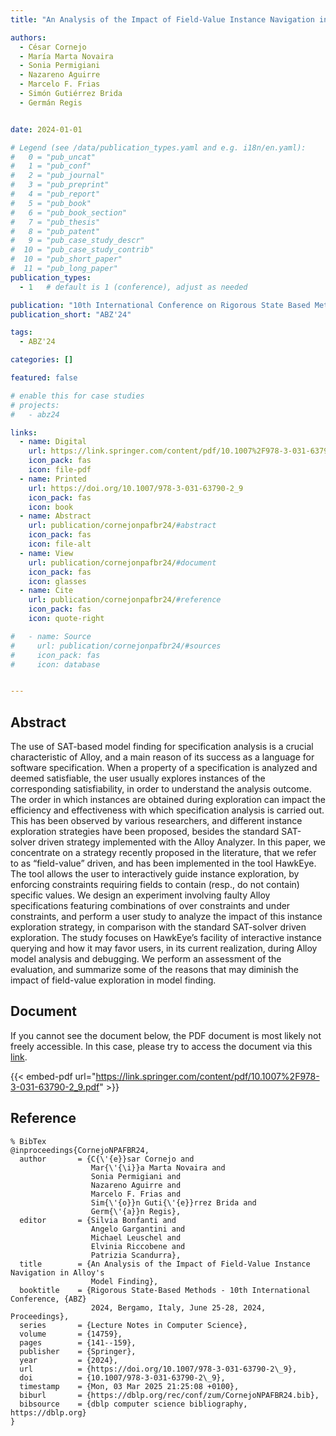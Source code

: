 ```yaml
---
title: "An Analysis of the Impact of Field-Value Instance Navigation in Alloy&apos;s Model Finding"

authors:
  - César Cornejo
  - María Marta Novaira
  - Sonia Permigiani
  - Nazareno Aguirre
  - Marcelo F. Frias
  - Simón Gutiérrez Brida
  - Germán Regis


date: 2024-01-01

# Legend (see /data/publication_types.yaml and e.g. i18n/en.yaml): 
#   0 = "pub_uncat"
#   1 = "pub_conf"
#   2 = "pub_journal"
#   3 = "pub_preprint"
#   4 = "pub_report"
#   5 = "pub_book"
#   6 = "pub_book_section"
#   7 = "pub_thesis"
#   8 = "pub_patent"
#   9 = "pub_case_study_descr"
#  10 = "pub_case_study_contrib"
#  10 = "pub_short_paper"
#  11 = "pub_long_paper"
publication_types:
  - 1   # default is 1 (conference), adjust as needed

publication: "10th International Conference on Rigorous State Based Methods (ABZ'24)"
publication_short: "ABZ'24"

tags:
  - ABZ'24

categories: []

featured: false

# enable this for case studies
# projects:
#   - abz24

links:
  - name: Digital
    url: https://link.springer.com/content/pdf/10.1007%2F978-3-031-63790-2_9.pdf
    icon_pack: fas
    icon: file-pdf
  - name: Printed
    url: https://doi.org/10.1007/978-3-031-63790-2_9
    icon_pack: fas
    icon: book
  - name: Abstract
    url: publication/cornejonpafbr24/#abstract
    icon_pack: fas
    icon: file-alt
  - name: View
    url: publication/cornejonpafbr24/#document
    icon_pack: fas
    icon: glasses
  - name: Cite
    url: publication/cornejonpafbr24/#reference
    icon_pack: fas
    icon: quote-right

#   - name: Source
#     url: publication/cornejonpafbr24/#sources
#     icon_pack: fas
#     icon: database


---
```


## Abstract

The use of SAT-based model finding for specification analysis is a crucial characteristic of Alloy, and a main reason of its success as a language for software specification. When a property of a specification is analyzed and deemed satisfiable, the user usually explores instances of the corresponding satisfiability, in order to understand the analysis outcome. The order in which instances are obtained during exploration can impact the efficiency and effectiveness with which specification analysis is carried out. This has been observed by various researchers, and different instance exploration strategies have been proposed, besides the standard SAT-solver driven strategy implemented with the Alloy Analyzer. In this paper, we concentrate on a strategy recently proposed in the literature, that we refer to as “field-value” driven, and has been implemented in the tool HawkEye. The tool allows the user to interactively guide instance exploration, by enforcing constraints requiring fields to contain (resp., do not contain) specific values. We design an experiment involving faulty Alloy specifications featuring combinations of over constraints and under constraints, and perform a user study to analyze the impact of this instance exploration strategy, in comparison with the standard SAT-solver driven exploration. The study focuses on HawkEye’s facility of interactive instance querying and how it may favor users, in its current realization, during Alloy model analysis and debugging. We perform an assessment of the evaluation, and summarize some of the reasons that may diminish the impact of field-value exploration in model finding.

## Document

If you cannot see the document below, the PDF document is most likely not freely accessible. In this case, please try to access the document via this <a href="https://link.springer.com/content/pdf/10.1007%2F978-3-031-63790-2_9.pdf">link</a>.

{{< embed-pdf url="https://link.springer.com/content/pdf/10.1007%2F978-3-031-63790-2_9.pdf" >}}

## Reference

```
% BibTex
@inproceedings{CornejoNPAFBR24,
  author       = {C{\'{e}}sar Cornejo and
                  Mar{\'{\i}}a Marta Novaira and
                  Sonia Permigiani and
                  Nazareno Aguirre and
                  Marcelo F. Frias and
                  Sim{\'{o}}n Guti{\'{e}}rrez Brida and
                  Germ{\'{a}}n Regis},
  editor       = {Silvia Bonfanti and
                  Angelo Gargantini and
                  Michael Leuschel and
                  Elvinia Riccobene and
                  Patrizia Scandurra},
  title        = {An Analysis of the Impact of Field-Value Instance Navigation in Alloy's
                  Model Finding},
  booktitle    = {Rigorous State-Based Methods - 10th International Conference, {ABZ}
                  2024, Bergamo, Italy, June 25-28, 2024, Proceedings},
  series       = {Lecture Notes in Computer Science},
  volume       = {14759},
  pages        = {141--159},
  publisher    = {Springer},
  year         = {2024},
  url          = {https://doi.org/10.1007/978-3-031-63790-2\_9},
  doi          = {10.1007/978-3-031-63790-2\_9},
  timestamp    = {Mon, 03 Mar 2025 21:25:08 +0100},
  biburl       = {https://dblp.org/rec/conf/zum/CornejoNPAFBR24.bib},
  bibsource    = {dblp computer science bibliography, https://dblp.org}
}


```

<!-- # add information for case study papers (if available)
## Sources

- **Used formal method:**
  [ASM](/method/asm)
- **Resources and tools:**
  Asmeta

For more information, please contact the <a href ="mailto:silvia.bonfanti@unibg.it;arcaini@nii.ac.jp;angelo.gargantini@unibg.it;scandurra@unibg.it;elvinia.riccobene@unimi.it">authors</a>-->


